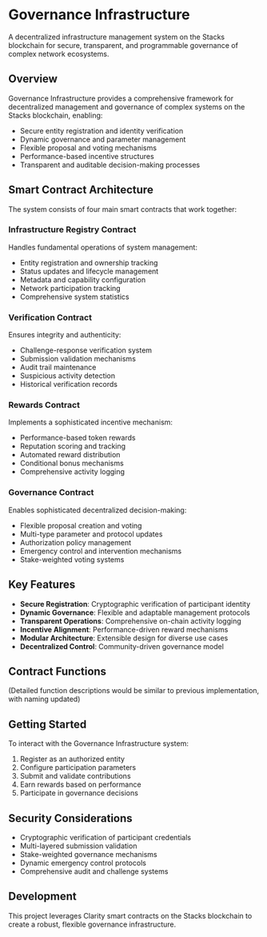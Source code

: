 # Governance Infrastructure

A decentralized infrastructure management system on the Stacks blockchain for secure, transparent, and programmable governance of complex network ecosystems.

## Overview

Governance Infrastructure provides a comprehensive framework for decentralized management and governance of complex systems on the Stacks blockchain, enabling:

- Secure entity registration and identity verification
- Dynamic governance and parameter management
- Flexible proposal and voting mechanisms
- Performance-based incentive structures
- Transparent and auditable decision-making processes

## Smart Contract Architecture

The system consists of four main smart contracts that work together:

### Infrastructure Registry Contract
Handles fundamental operations of system management:
- Entity registration and ownership tracking
- Status updates and lifecycle management
- Metadata and capability configuration
- Network participation tracking
- Comprehensive system statistics

### Verification Contract
Ensures integrity and authenticity:
- Challenge-response verification system
- Submission validation mechanisms
- Audit trail maintenance
- Suspicious activity detection
- Historical verification records

### Rewards Contract
Implements a sophisticated incentive mechanism:
- Performance-based token rewards
- Reputation scoring and tracking
- Automated reward distribution
- Conditional bonus mechanisms
- Comprehensive activity logging

### Governance Contract
Enables sophisticated decentralized decision-making:
- Flexible proposal creation and voting
- Multi-type parameter and protocol updates
- Authorization policy management
- Emergency control and intervention mechanisms
- Stake-weighted voting systems

## Key Features

- **Secure Registration**: Cryptographic verification of participant identity
- **Dynamic Governance**: Flexible and adaptable management protocols
- **Transparent Operations**: Comprehensive on-chain activity logging
- **Incentive Alignment**: Performance-driven reward mechanisms
- **Modular Architecture**: Extensible design for diverse use cases
- **Decentralized Control**: Community-driven governance model

## Contract Functions

(Detailed function descriptions would be similar to previous implementation, with naming updated)

## Getting Started

To interact with the Governance Infrastructure system:

1. Register as an authorized entity
2. Configure participation parameters
3. Submit and validate contributions
4. Earn rewards based on performance
5. Participate in governance decisions

## Security Considerations

- Cryptographic verification of participant credentials
- Multi-layered submission validation
- Stake-weighted governance mechanisms
- Dynamic emergency control protocols
- Comprehensive audit and challenge systems

## Development

This project leverages Clarity smart contracts on the Stacks blockchain to create a robust, flexible governance infrastructure.
